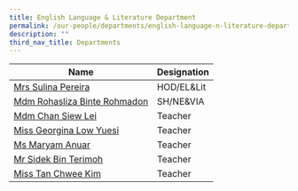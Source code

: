 ```yaml
---
title: English Language & Literature Department
permalink: /our-people/departments/english-language-n-literature-department/
description: ""
third_nav_title: Departments
---
```



| Name | Designation|
| -------- | -------- |
| [Mrs Sulina Pereira](mailto:sulina_abas@schools.gov.sg)     | HOD/EL&Lit   |
[Mdm Rohasliza Binte Rohmadon](mailto:rohasliza_rohmadon@schools.gov.sg)|SH/NE&VIA|
|[Mdm Chan Siew Lei](mailto:chan_siew_lei@schools.gov.sg)|Teacher|
[Miss Georgina Low Yuesi](mailto:low_yuesi_georgina@schools.gov.sg)|Teacher|
|[Ms Maryam Anuar](mailto:maryam_anuar@schools.gov.sg)|Teacher|
|[Mr Sidek Bin Terimoh](mailto:sidek_b_terimoh@schools.gov.sg)|Teacher|
|[Miss Tan Chwee Kim](mailto:tan_chwee_kim@schools.gov.sg)|Teacher|